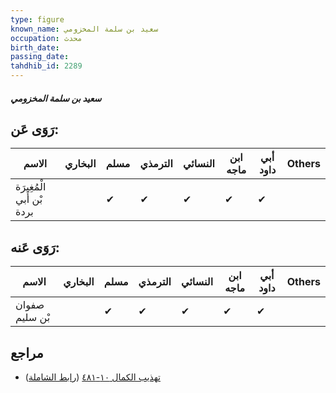 ```yaml
---
type: figure
known_name: سعيد بن سلمة المخزومي
occupation: محدث
birth_date:
passing_date:
tahdhib_id: 2289
---
```

##### سعيد بن سلمة المخزومي

## رَوَى عَن:
| الاسم                     | البخاري | مسلم | الترمذي | النسائي | ابن ماجه | أبي داود | Others |
| ------------------------- | ------- | ---- | ------- | ------- | -------- | -------- | ------ |
| الْمُغِيرَة بْن أَبي بردة |         | ✔    | ✔       | ✔       | ✔        | ✔        |        |
## رَوَى عَنه:
| الاسم          | البخاري | مسلم | الترمذي | النسائي | ابن ماجه | أبي داود | Others |
| -------------- | ------- | ---- | ------- | ------- | -------- | -------- | ------ |
| صفوان بْن سليم |         | ✔    | ✔       | ✔       | ✔        | ✔        |        |
## مراجع
- [تهذيب الكمال ١٠-٤٨١](obsidian://open?vault=Tahdhib-al-Kamal&file=Figures/٢٢٨٩-سعيد%20بن%20سلمة%20المخزومي) ([رابط الشاملة](https://shamela.ws/book/3722/5253))
